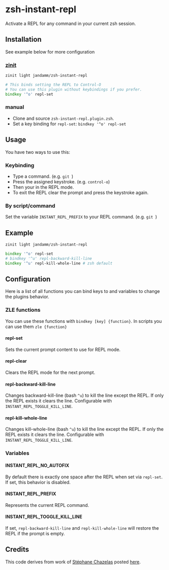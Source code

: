 # zsh-instant-repl
Activate a REPL for any command in your current zsh session.

## Installation
See example below for more configuration

### [zinit](https://github.com/zdharma/zinit)
```zsh
zinit light jandamm/zsh-instant-repl

# This binds setting the REPL to Control-O
# You can use this plugin without keybindings if you prefer.
bindkey '^o' repl-set
```

### manual
- Clone and source `zsh-instant-repl.plugin.zsh`.
- Set a key binding for `repl-set`: `bindkey '^o' repl-set`

## Usage
You have two ways to use this:

### Keybinding

- Type a command. (e.g. `git `)
- Press the assigned keystroke. (e.g. `control-o`)
- Then your in the REPL mode.
- To exit the REPL clear the prompt and press the keystroke again.

### By script/command

Set the variable `INSTANT_REPL_PREFIX` to your REPL command. (e.g. `git `)

## Example

```zsh
zinit light jandamm/zsh-instant-repl

bindkey '^o' repl-set
# bindkey '^u' repl-backward-kill-line
bindkey '^u' repl-kill-whole-line # zsh default
```

## Configuration
Here is a list of all functions you can bind keys to and variables to change the plugins behavior.

### ZLE functions
You can use these functions with `bindkey [key] {function}`.
In scripts you can use them `zle {function}`

#### repl-set
Sets the current prompt content to use for REPL mode.

#### repl-clear
Clears the REPL mode for the next prompt.

#### repl-backward-kill-line
Changes backward-kill-line (bash `^u`) to kill the line except the REPL. If only the REPL exists it clears the line.
Configurable with `INSTANT_REPL_TOGGLE_KILL_LINE`.

#### repl-kill-whole-line
Changes kill-whole-line (bash `^u`) to kill the line except the REPL. If only the REPL exists it clears the line.
Configurable with `INSTANT_REPL_TOGGLE_KILL_LINE`.

### Variables
#### INSTANT_REPL_NO_AUTOFIX
By default there is exactly one space after the REPL when set via `repl-set`. If set, this behavior is disabled.

#### INSTANT_REPL_PREFIX
Represents the current REPL command.

#### INSTANT_REPL_TOGGLE_KILL_LINE
If set, `repl-backward-kill-line` and `repl-kill-whole-line` will restore the REPL if the prompt is empty.

## Credits
This code derives from work of [Stéphane Chazelas](https://unix.stackexchange.com/users/22565/st%C3%A9phane-chazelas) posted [here](https://unix.stackexchange.com/a/555734/405149).
